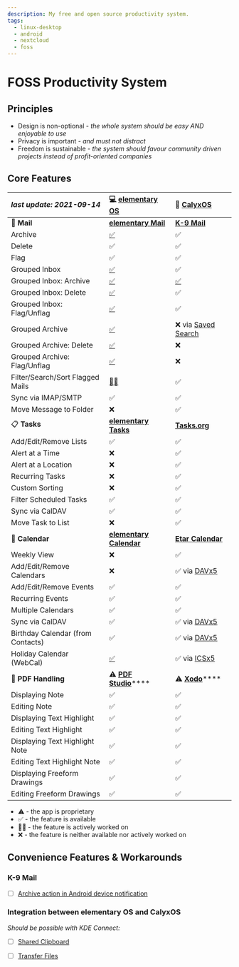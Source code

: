 ```yaml
---
description: My free and open source productivity system.
tags:
  - linux-desktop
  - android
  - nextcloud
  - foss
---
```


# FOSS Productivity System

## Principles

* Design is non-optional _- the whole system should be easy AND enjoyable to use_
* Privacy is important _- and must not distract_
* Freedom is sustainable _- the system should favour community driven projects instead of profit-oriented companies_

## Core Features

| _last update: 2021-09-14_ | 💻 [elementary OS](https://elementary.io/) | 📱 [CalyxOS](https://calyxos.org/) |
| :--- | :--- | :--- |
| 📧️ **Mail** | [**elementary Mail**](https://github.com/elementary/mail/) | [**K-9 Mail**](https://k9mail.app/) |
| Archive | [✅](https://github.com/elementary/mail/pull/542) | ✅ |
| Delete | ✅ | ✅ |
| Flag | ✅ | ✅ |
| Grouped Inbox | [✅](https://github.com/elementary/mail/pull/564) | ✅ |
| Grouped Inbox: Archive | [✅](https://github.com/elementary/mail/pull/564) | [✅](https://github.com/k9mail/k-9/pull/5492) |
| Grouped Inbox: Delete | [✅](https://github.com/elementary/mail/pull/564) | ✅ |
| Grouped Inbox: Flag/Unflag | [✅](https://github.com/elementary/mail/pull/564) | ✅ |
| Grouped Archive | [✅](https://github.com/elementary/mail/pull/564) | ❌ via [Saved Search](https://github.com/k9mail/k-9/issues/3398) |
| Grouped Archive: Delete | [✅](https://github.com/elementary/mail/pull/564) | ❌ |
| Grouped Archive: Flag/Unflag | [✅](https://github.com/elementary/mail/pull/564) | ❌ |
| Filter/Search/Sort Flagged Mails | [👨‍🏭️](https://github.com/elementary/mail/pull/678) | ✅ |
| Sync via IMAP/SMTP | ✅ | ✅ |
| Move Message to Folder | ❌ | ✅ |
| 📋 **Tasks** | [**elementary Tasks**](https://github.com/elementary/tasks/) | [**Tasks.org**](https://tasks.org/) |
| Add/Edit/Remove Lists | ✅ | ✅ |
| Alert at a Time | ❌ | ✅ |
| Alert at a Location | ❌ | ✅ |
| Recurring Tasks | ❌ | ✅ |
| Custom Sorting | ❌ | ✅ |
| Filter Scheduled Tasks | ✅ | ✅ |
| Sync via CalDAV | ✅ | ✅ |
| Move Task to List | ❌ | ✅ |
| 📆 **Calendar** | [**elementary Calendar**](https://github.com/elementary/calendar/) | [**Etar Calendar**](https://github.com/Etar-Group/Etar-Calendar) |
| Weekly View | ❌ | ✅ |
| Add/Edit/Remove Calendars | ❌ | ✅ via [DAVx5](https://www.davx5.com/) |
| Add/Edit/Remove Events | ✅ | ✅ |
| Recurring Events | ✅ | ✅ |
| Multiple Calendars | ✅ | ✅ |
| Sync via CalDAV | ✅ | ✅ via [DAVx5](https://www.davx5.com/) |
| Birthday Calendar \(from Contacts\) | ✅ | ✅ via [DAVx5](https://www.davx5.com/) |
| Holiday Calendar \(WebCal\) | [✅](https://www.webcal.guru) | ✅ via [ICSx5](https://icsx5.bitfire.at/) |
| 📑️ **PDF Handling** | ⚠️ [**PDF Studio**](https://www.qoppa.com/pdfstudio/)\*\*\*\* | ⚠️ [**Xodo**](https://play.google.com/store/apps/details?id=com.xodo.pdf.reader)\*\*\*\* |
| Displaying Note | ✅ | ✅ |
| Editing Note | ✅ | ✅ |
| Displaying Text Highlight | ✅ | ✅ |
| Editing Text Highlight | ✅ | ✅ |
| Displaying Text Highlight Note | ✅ | ✅ |
| Editing Text Highlight Note | ✅ | ✅ |
| Displaying Freeform Drawings | ✅ | ✅ |
| Editing Freeform Drawings | ✅ | ✅ |

* ⚠️ - the app is proprietary
* ✅ - the feature is available
* 👨‍🏭 - the feature is actively worked on
* ❌ - the feature is neither available nor actively worked on

## Convenience Features & Workarounds

### K-9 Mail

* [ ] [Archive action in Android device notification](https://github.com/k9mail/k-9/issues/3530)

### Integration between elementary OS and CalyxOS

_Should be possible with KDE Connect:_

* [ ] [Shared Clipboard](./#kde-connect-for-elementary)
* [ ] [Transfer Files](./#kde-connect-for-elementary)

